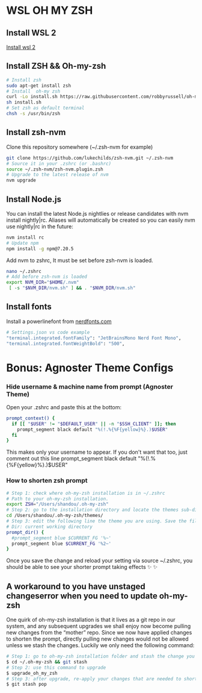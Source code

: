 # WSL OH MY ZSH
## Install WSL 2
[Install wsl 2](https://docs.microsoft.com/en-us/windows/wsl/install-win10)
## Install ZSH && Oh-my-zsh
```bash
# Install zsh
sudo apt-get install zsh
# Install  oh-my zsh
curl -Lo install.sh https://raw.githubusercontent.com/robbyrussell/oh-my-zsh/master/tools/install.sh
sh install.sh
# Set zsh as default terminal
chsh -s /usr/bin/zsh
```
## Install zsh-nvm
Clone this repository somewhere (~/.zsh-nvm for example)
```bash
git clone https://github.com/lukechilds/zsh-nvm.git ~/.zsh-nvm
# Source it in your .zshrc (or .bashrc)
source ~/.zsh-nvm/zsh-nvm.plugin.zsh
# Upgrade to the latest release of nvm
nvm upgrade
```
## Install Node.js
You can install the latest Node.js nightlies or release candidates with nvm install nightly|rc. Aliases will automatically be created so you can easily nvm use nightly|rc in the future:
```bash
nvm install rc
# Update npm
npm install -g npm@7.20.5
```
Add nvm to zshrc, It must be set before zsh-nvm is loaded.
```bash
nano ~/.zshrc
# Add before zsh-nvm is loaded
export NVM_DIR="$HOME/.nvm"
 [ -s "$NVM_DIR/nvm.sh" ] && . "$NVM_DIR/nvm.sh"
```
## Install fonts
Install a powerlinefont from [nerdfonts.com](https://www.nerdfonts.com/font-downloads)
```bash
# Settings.json vs code example
"terminal.integrated.fontFamily": "JetBrainsMono Nerd Font Mono",
"terminal.integrated.fontWeightBold": "500",
```
# Bonus: Agnoster Theme Configs
###  Hide username & machine name from prompt (Agnoster Theme)
Open your .zshrc and paste this at the bottom:
```bash
prompt_context() {
  if [[ "$USER" != "$DEFAULT_USER" || -n "$SSH_CLIENT" ]]; then
    prompt_segment black default "%(!.%{%F{yellow}%}.)$USER"
  fi
}
```
This makes only your username to appear. If you don't want that too, just comment out this line prompt_segment black default "%(!.%{%F{yellow}%}.)$USER"
### How to shorten zsh prompt 
```bash
# Step 1: check where oh-my-zsh installation is in ~/.zshrc
# Path to your oh-my-zsh installation.
export ZSH="/Users/shandou/.oh-my-zsh"
# Step 2: go to the installation directory and locate the themes sub-directory
cd /Users/shandou/.oh-my-zsh/themes/
# Step 3: edit the following line the theme you are using. Save the file and source ~/.zshrc
# Dir: current working directory
prompt_dir() {
  #prompt_segment blue $CURRENT_FG '%~'
  prompt_segment blue $CURRENT_FG '%2~'
}
```
Once you save the change and reload your setting via source ~/.zshrc, you should be able to see your shorter prompt taking effects ✨ ✨ 
## A workaround to you have unstaged changeserror when you need to update oh-my-zsh 

One quirk of oh-my-zsh installation is that it lives as a git repo in our system, and any subsequent upgrades we shall enjoy now become pulling new changes from the “mother” repo. Since we now have applied changes to shorten the prompt, directly pulling new changes would not be allowed unless we stash the changes. Luckily we only need the following command:
```bash
# Step 1: go to oh-my-zsh installation folder and stash the change you have made to the theme
$ cd ~/.oh-my-zsh && git stash
# Step 2: use this command to upgrade
$ upgrade_oh_my_zsh
# Step 3: after upgrade, re-apply your changes that are needed to shorten the prompt
$ git stash pop
```

